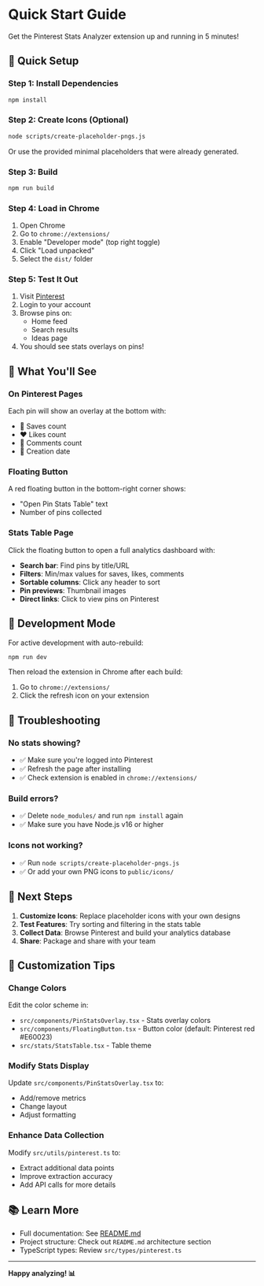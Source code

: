 # Quick Start Guide

Get the Pinterest Stats Analyzer extension up and running in 5 minutes!

## 🚀 Quick Setup

### Step 1: Install Dependencies
```bash
npm install
```

### Step 2: Create Icons (Optional)
```bash
node scripts/create-placeholder-pngs.js
```

Or use the provided minimal placeholders that were already generated.

### Step 3: Build
```bash
npm run build
```

### Step 4: Load in Chrome
1. Open Chrome
2. Go to `chrome://extensions/`
3. Enable "Developer mode" (top right toggle)
4. Click "Load unpacked"
5. Select the `dist/` folder

### Step 5: Test It Out
1. Visit [Pinterest](https://www.pinterest.com)
2. Login to your account
3. Browse pins on:
   - Home feed
   - Search results
   - Ideas page
4. You should see stats overlays on pins!

## 🎯 What You'll See

### On Pinterest Pages
Each pin will show an overlay at the bottom with:
- 📌 Saves count
- ❤️ Likes count
- 💬 Comments count
- 📅 Creation date

### Floating Button
A red floating button in the bottom-right corner shows:
- "Open Pin Stats Table" text
- Number of pins collected

### Stats Table Page
Click the floating button to open a full analytics dashboard with:
- **Search bar**: Find pins by title/URL
- **Filters**: Min/max values for saves, likes, comments
- **Sortable columns**: Click any header to sort
- **Pin previews**: Thumbnail images
- **Direct links**: Click to view pins on Pinterest

## 🔧 Development Mode

For active development with auto-rebuild:
```bash
npm run dev
```

Then reload the extension in Chrome after each build:
1. Go to `chrome://extensions/`
2. Click the refresh icon on your extension

## 🐛 Troubleshooting

### No stats showing?
- ✅ Make sure you're logged into Pinterest
- ✅ Refresh the page after installing
- ✅ Check extension is enabled in `chrome://extensions/`

### Build errors?
- ✅ Delete `node_modules/` and run `npm install` again
- ✅ Make sure you have Node.js v16 or higher

### Icons not working?
- ✅ Run `node scripts/create-placeholder-pngs.js`
- ✅ Or add your own PNG icons to `public/icons/`

## 📝 Next Steps

1. **Customize Icons**: Replace placeholder icons with your own designs
2. **Test Features**: Try sorting and filtering in the stats table
3. **Collect Data**: Browse Pinterest and build your analytics database
4. **Share**: Package and share with your team

## 🎨 Customization Tips

### Change Colors
Edit the color scheme in:
- `src/components/PinStatsOverlay.tsx` - Stats overlay colors
- `src/components/FloatingButton.tsx` - Button color (default: Pinterest red #E60023)
- `src/stats/StatsTable.tsx` - Table theme

### Modify Stats Display
Update `src/components/PinStatsOverlay.tsx` to:
- Add/remove metrics
- Change layout
- Adjust formatting

### Enhance Data Collection
Modify `src/utils/pinterest.ts` to:
- Extract additional data points
- Improve extraction accuracy
- Add API calls for more details

## 📚 Learn More

- Full documentation: See [README.md](README.md)
- Project structure: Check out `README.md` architecture section
- TypeScript types: Review `src/types/pinterest.ts`

---

**Happy analyzing! 📊**
